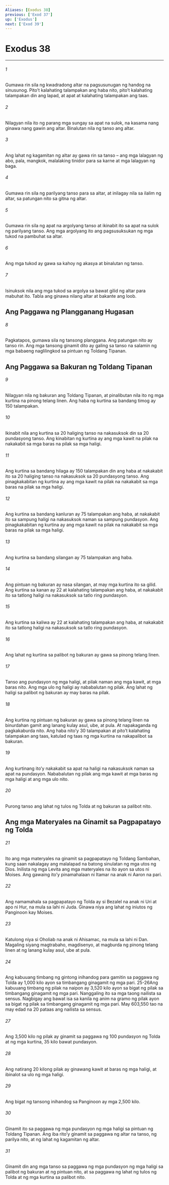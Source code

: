 ```yaml
---
Aliases: [Exodus 38]
previous: ['Exod 37']
up: ['Exodus']
next: ['Exod 39']
---
```

# Exodus 38

***






















###### 1 










Gumawa rin sila ng kwadradong altar na pagsusunugan ng handog na sinusunog. Pitoʼt kalahating talampakan ang haba nito, pitoʼt kalahating talampakan din ang lapad, at apat at kalahating talampakan ang taas. 





















###### 2 










Nilagyan nila ito ng parang mga sungay sa apat na sulok, na kasama nang ginawa nang gawin ang altar. Binalutan nila ng tanso ang altar. 





















###### 3 










Ang lahat ng kagamitan ng altar ay gawa rin sa tanso – ang mga lalagyan ng abo, pala, mangkok, malalaking tinidor para sa karne at mga lalagyan ng baga. 





















###### 4 










Gumawa rin sila ng parilyang tanso para sa altar, at inilagay nila sa ilalim ng altar, sa patungan nito sa gitna ng altar. 





















###### 5 










Gumawa rin sila ng apat na argolyang tanso at ikinabit ito sa apat na sulok ng parilyang tanso. Ang mga argolyang ito ang pagsusuksukan ng mga tukod na pambuhat sa altar. 





















###### 6 










Ang mga tukod ay gawa sa kahoy ng akasya at binalutan ng tanso. 





















###### 7 










Isinuksok nila ang mga tukod sa argolya sa bawat gilid ng altar para mabuhat ito. Tabla ang ginawa nilang altar at bakante ang loob.

## Ang Paggawa ng Plangganang Hugasan 





















###### 8 










Pagkatapos, gumawa sila ng tansong planggana. Ang patungan nito ay tanso rin. Ang mga tansong ginamit dito ay galing sa tanso na salamin ng mga babaeng naglilingkod sa pintuan ng Toldang Tipanan.

## Ang Paggawa sa Bakuran ng Toldang Tipanan 





















###### 9 










Nilagyan nila ng bakuran ang Toldang Tipanan, at pinalibutan nila ito ng mga kurtina na pinong telang linen. Ang haba ng kurtina sa bandang timog ay 150 talampakan. 





















###### 10 










Ikinabit nila ang kurtina sa 20 haliging tanso na nakasuksok din sa 20 pundasyong tanso. Ang kinabitan ng kurtina ay ang mga kawit na pilak na nakakabit sa mga baras na pilak sa mga haligi. 





















###### 11 










Ang kurtina sa bandang hilaga ay 150 talampakan din ang haba at nakakabit ito sa 20 haliging tanso na nakasuksok sa 20 pundasyong tanso. Ang pinagkakabitan ng kurtina ay ang mga kawit na pilak na nakakabit sa mga baras na pilak sa mga haligi. 





















###### 12 










Ang kurtina sa bandang kanluran ay 75 talampakan ang haba, at nakakabit ito sa sampung haligi na nakasuksok naman sa sampung pundasyon. Ang pinagkakabitan ng kurtina ay ang mga kawit na pilak na nakakabit sa mga baras na pilak sa mga haligi. 





















###### 13 










Ang kurtina sa bandang silangan ay 75 talampakan ang haba. 





















###### 14 










Ang pintuan ng bakuran ay nasa silangan, at may mga kurtina ito sa gilid. Ang kurtina sa kanan ay 22 at kalahating talampakan ang haba, at nakakabit ito sa tatlong haligi na nakasuksok sa tatlo ring pundasyon. 





















###### 15 










Ang kurtina sa kaliwa ay 22 at kalahating talampakan ang haba, at nakakabit ito sa tatlong haligi na nakasuksok sa tatlo ring pundasyon. 





















###### 16 










Ang lahat ng kurtina sa palibot ng bakuran ay gawa sa pinong telang linen. 





















###### 17 










Tanso ang pundasyon ng mga haligi, at pilak naman ang mga kawit, at mga baras nito. Ang mga ulo ng haligi ay nababalutan ng pilak. Ang lahat ng haligi sa palibot ng bakuran ay may baras na pilak. 





















###### 18 










Ang kurtina ng pintuan ng bakuran ay gawa sa pinong telang linen na binurdahan gamit ang lanang kulay asul, ube, at pula. At napakaganda ng pagkakaburda nito. Ang haba nitoʼy 30 talampakan at pitoʼt kalahating talampakan ang taas, katulad ng taas ng mga kurtina na nakapalibot sa bakuran. 





















###### 19 










Ang kurtinang itoʼy nakakabit sa apat na haligi na nakasuksok naman sa apat na pundasyon. Nababalutan ng pilak ang mga kawit at mga baras ng mga haligi at ang mga ulo nito. 





















###### 20 










Purong tanso ang lahat ng tulos ng Tolda at ng bakuran sa palibot nito.

## Ang mga Materyales na Ginamit sa Pagpapatayo ng Tolda 





















###### 21 










Ito ang mga materyales na ginamit sa pagpapatayo ng Toldang Sambahan, kung saan nakalagay ang malalapad na batong sinulatan ng mga utos ng Dios. Inilista ng mga Levita ang mga materyales na ito ayon sa utos ni Moises. Ang gawaing itoʼy pinamahalaan ni Itamar na anak ni Aaron na pari. 





















###### 22 










Ang namamahala sa pagpapatayo ng Tolda ay si Bezalel na anak ni Uri at apo ni Hur, na mula sa lahi ni Juda. Ginawa niya ang lahat ng iniutos ng Panginoon kay Moises. 





















###### 23 










Katulong niya si Oholiab na anak ni Ahisamac, na mula sa lahi ni Dan. Magaling siyang magtrabaho, magdisenyo, at magburda ng pinong telang linen at ng lanang kulay asul, ube at pula. 





















###### 24 










Ang kabuuang timbang ng gintong inihandog para gamitin sa paggawa ng Tolda ay 1,000 kilo ayon sa timbangang ginagamit ng mga pari. 25-26Ang kabuuang timbang ng pilak na naipon ay 3,520 kilo ayon sa bigat ng pilak sa timbangang ginagamit ng mga pari. Nanggaling ito sa mga taong nailista sa sensus. Nagbigay ang bawat isa sa kanila ng anim na gramo ng pilak ayon sa bigat ng pilak sa timbangang ginagamit ng mga pari. May 603,550 tao na may edad na 20 pataas ang nailista sa sensus. 





















###### 27 










Ang 3,500 kilo ng pilak ay ginamit sa paggawa ng 100 pundasyon ng Tolda at ng mga kurtina, 35 kilo bawat pundasyon. 





















###### 28 










Ang natirang 20 kilong pilak ay ginawang kawit at baras ng mga haligi, at ibinalot sa ulo ng mga haligi. 





















###### 29 










Ang bigat ng tansong inihandog sa Panginoon ay mga 2,500 kilo. 





















###### 30 










Ginamit ito sa paggawa ng mga pundasyon ng mga haligi sa pintuan ng Toldang Tipanan. Ang iba ritoʼy ginamit sa paggawa ng altar na tanso, ng parilya nito, at ng lahat ng kagamitan ng altar. 





















###### 31 










Ginamit din ang mga tanso sa paggawa ng mga pundasyon ng mga haligi sa palibot ng bakuran at ng pintuan nito, at sa paggawa ng lahat ng tulos ng Tolda at ng mga kurtina sa palibot nito.
